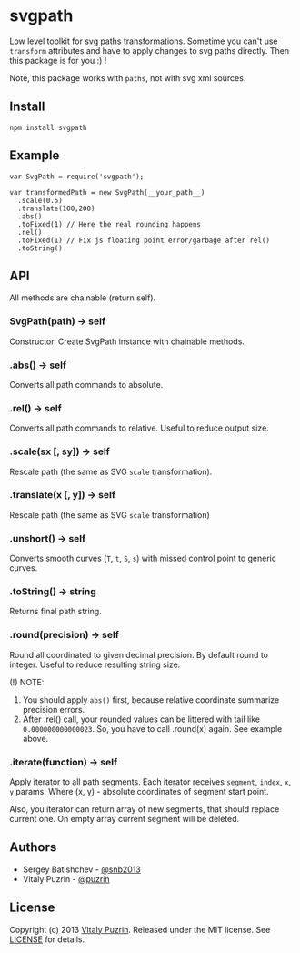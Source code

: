 svgpath
=======

Low level toolkit for svg paths transformations. Sometime you can't use
`transform` attributes and have to apply changes to svg paths directly.
Then this package is for you :) !

Note, this package works with `paths`, not with svg xml sources.

Install
-------

```
npm install svgpath
```


Example
-------

```
var SvgPath = require('svgpath');

var transformedPath = new SvgPath(__your_path__)
  .scale(0.5)
  .translate(100,200)
  .abs()
  .toFixed(1) // Here the real rounding happens
  .rel()
  .toFixed(1) // Fix js floating point error/garbage after rel()
  .toString()
```


API
---

All methods are chainable (return self).

### SvgPath(path) -> self

Constructor. Create SvgPath instance with chainable methods.

### .abs() -> self

Converts all path commands to absolute.

### .rel() -> self

Converts all path commands to relative. Useful to reduce output size.

### .scale(sx [, sy]) -> self

Rescale path (the same as SVG `scale` transformation).

### .translate(x [, y]) -> self

Rescale path (the same as SVG `scale` transformation)

### .unshort() -> self

Converts smooth curves (`T`, `t`, `S`, `s`) with missed control point to
generic curves.

### .toString() -> string

Returns final path string.

### .round(precision) -> self

Round all coordinated to given decimal precision. By default round to integer.
Useful to reduce resulting string size.

(!) NOTE:

1. You should apply `abs()` first, because relative coordinate summarize
   precision errors.
2. After .rel() call, your rounded values can be littered with tail like
   `0.000000000000023`. So, you have to call .round(x) again. See example above.

### .iterate(function) -> self

Apply iterator to all path segments. Each iterator receives `segment`, `index`,
`x`, `y` params. Where (x, y) - absolute coordinates of segment start point.

Also, you iterator can return array of new segments, that should replace
current one. On empty array current segment will be deleted.


Authors
-------

* Sergey Batishchev - [@snb2013](https://github.com/snb2013)
* Vitaly Puzrin - [@puzrin](https://github.com/puzrin)


License
-------

Copyright (c) 2013 [Vitaly Puzrin](https://github.com/puzrin).
Released under the MIT license. See
[LICENSE](https://github.com/nodeca/svg2ttf/blob/master/LICENSE) for details.

